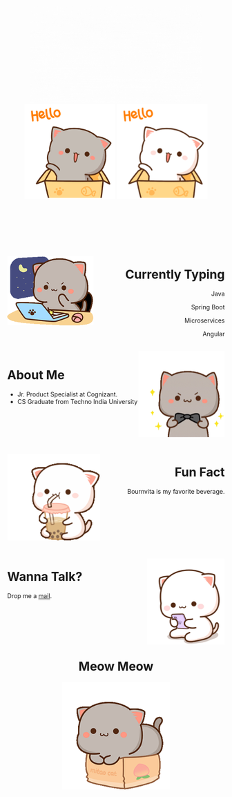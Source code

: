 <p align="center">
  <img src="./assets/ola-amigos.gif" width="400">
  <img src="./assets/hello-dark.gif#gh-light-mode-only" height="220" width="210" />
  <img src="./assets/hello-light.gif#gh-dark-mode-only" height="220" width="210" />
</p>

<br><br><br><br><br><br>

<img src="./assets/typing.gif" align="left" height="160" width="200" />
<h1 align ="right">Currently Typing</h1>
<div align="right">
<p>Java</p>
<p>Spring Boot</p>
<p>Microservices</p>
<p>Angular</p>
</div>

<br>

<img src="./assets/smart.gif" align="right" height="200" width="200" />
<h1>About Me</h1>

- Jr. Product Specialist at Cognizant.
- CS Graduate from Techno India University

<br><br><br><br><br>

<img src="./assets/drink.gif" align="left" height="200" width="215" />
<div align="right">
<h1>Fun Fact</h1>
<p>Bournvita is my favorite beverage.</p>
</div>

<br><br><br><br><br><br><br>

<img src="./assets/check-phone.gif" align="right" height="200" width="180" />

<div align="left">
<h1>Wanna Talk?</h1>
<p>
Drop me a <a href="mailto:mailbox.ritamchakraborty@gmail.com">mail</a>.
</p>
</div>

<br><br><br><br><br>


<h1  align="center">Meow Meow</h1>
<p align="center">
<img src="./assets/cat-in-box.gif" height="250" width="250" />
</p>

<!-- # Ola Amigos!

<p>
  Me Ritam<br>
  Nice to meet Ya!
  <p align="right">
    <img src="./assets/hello-dark.gif#gh-light-mode-only" alt="hello-dark" height="220" width="210" />
    <img src="./assets/hello-light.gif#gh-dark-mode-only" alt="hello-light" height="220" width="210" />
  </p>
</p> -->


<!-- ![thinking](https://c.tenor.com/Ji8vLfj669IAAAAi/thinking-goma.gif)

![coffee](https://c.tenor.com/FeP5S9K0ZqIAAAAi/peach-cat.gif)

![bye bye](https://c.tenor.com/cPm8ayQ03rUAAAAj/chibi-cat-mochi-cat.gif)

![resting](https://c.tenor.com/8fRRx-eZPsQAAAAM/mochi-cats-alluzxi.gif)

![sitting](https://c.tenor.com/Jv1pxQKZefgAAAAM/peach-goma.gif)

![excited](https://c.tenor.com/TcMXxO_U0dgAAAAM/mochi-mochi-cat-peach.gif)

![feeding bottle](https://c.tenor.com/Fl4euwoyUe4AAAAj/laumine.gif) -->
